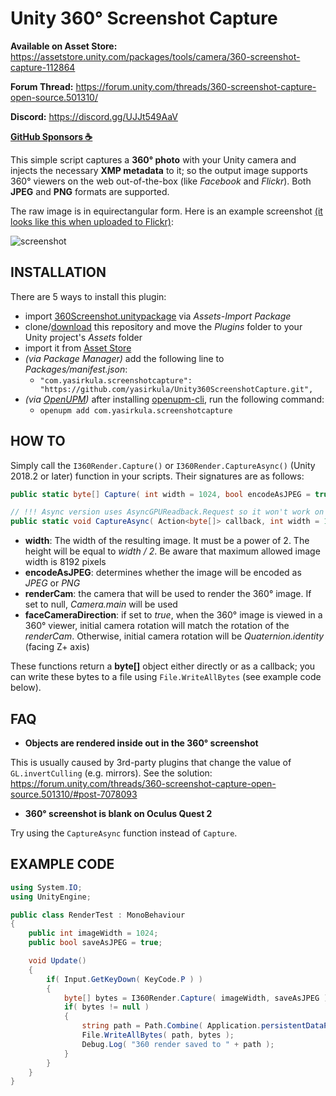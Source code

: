 # Unity 360° Screenshot Capture

**Available on Asset Store:** https://assetstore.unity.com/packages/tools/camera/360-screenshot-capture-112864

**Forum Thread:** https://forum.unity.com/threads/360-screenshot-capture-open-source.501310/

**Discord:** https://discord.gg/UJJt549AaV

**[GitHub Sponsors ☕](https://github.com/sponsors/yasirkula)**

This simple script captures a **360° photo** with your Unity camera and injects the necessary **XMP metadata** to it; so the output image supports 360° viewers on the web out-of-the-box (like *Facebook* and *Flickr*). Both **JPEG** and **PNG** formats are supported.

The raw image is in equirectangular form. Here is an example screenshot [(it looks like this when uploaded to Flickr)](https://flic.kr/p/VPxPwY):

![screenshot](Images/360render.jpeg)

## INSTALLATION

There are 5 ways to install this plugin:

- import [360Screenshot.unitypackage](https://github.com/yasirkula/Unity360ScreenshotCapture/releases) via *Assets-Import Package*
- clone/[download](https://github.com/yasirkula/Unity360ScreenshotCapture/archive/master.zip) this repository and move the *Plugins* folder to your Unity project's *Assets* folder
- import it from [Asset Store](https://assetstore.unity.com/packages/tools/camera/360-screenshot-capture-112864)
- *(via Package Manager)* add the following line to *Packages/manifest.json*:
  - `"com.yasirkula.screenshotcapture": "https://github.com/yasirkula/Unity360ScreenshotCapture.git",`
- *(via [OpenUPM](https://openupm.com))* after installing [openupm-cli](https://github.com/openupm/openupm-cli), run the following command:
  - `openupm add com.yasirkula.screenshotcapture`

## HOW TO

Simply call the `I360Render.Capture()` or `I360Render.CaptureAsync()` (Unity 2018.2 or later) function in your scripts. Their signatures are as follows:

```csharp
public static byte[] Capture( int width = 1024, bool encodeAsJPEG = true, Camera renderCam = null, bool faceCameraDirection = true );

// !!! Async version uses AsyncGPUReadback.Request so it won't work on all platforms or Graphics APIs !!!
public static void CaptureAsync( Action<byte[]> callback, int width = 1024, bool encodeAsJPEG = true, Camera renderCam = null, bool faceCameraDirection = true );
```

- **width**: The width of the resulting image. It must be a power of 2. The height will be equal to *width / 2*. Be aware that maximum allowed image width is 8192 pixels
- **encodeAsJPEG**: determines whether the image will be encoded as *JPEG* or *PNG*
- **renderCam**: the camera that will be used to render the 360° image. If set to null, *Camera.main* will be used
- **faceCameraDirection**: if set to *true*, when the 360° image is viewed in a 360° viewer, initial camera rotation will match the rotation of the *renderCam*. Otherwise, initial camera rotation will be *Quaternion.identity* (facing Z+ axis)

These functions return a **byte[]** object either directly or as a callback; you can write these bytes to a file using `File.WriteAllBytes` (see example code below).

## FAQ

- **Objects are rendered inside out in the 360° screenshot**

This is usually caused by 3rd-party plugins that change the value of `GL.invertCulling` (e.g. mirrors). See the solution: https://forum.unity.com/threads/360-screenshot-capture-open-source.501310/#post-7078093

- **360° screenshot is blank on Oculus Quest 2**

Try using the `CaptureAsync` function instead of `Capture`.

## EXAMPLE CODE

```csharp
using System.IO;
using UnityEngine;

public class RenderTest : MonoBehaviour
{
	public int imageWidth = 1024;
	public bool saveAsJPEG = true;

	void Update()
	{
		if( Input.GetKeyDown( KeyCode.P ) )
		{
			byte[] bytes = I360Render.Capture( imageWidth, saveAsJPEG );
			if( bytes != null )
			{
				string path = Path.Combine( Application.persistentDataPath, "360render" + ( saveAsJPEG ? ".jpeg" : ".png" ) );
				File.WriteAllBytes( path, bytes );
				Debug.Log( "360 render saved to " + path );
			}
		}
	}
}
```
